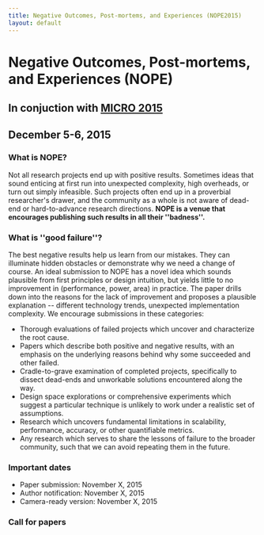 ```yaml
---
title: Negative Outcomes, Post-mortems, and Experiences (NOPE2015)
layout: default
---
```

# Negative Outcomes, Post-mortems, and Experiences (NOPE)

## In conjuction with [MICRO 2015](http://www.microarch.org/micro48/)

## December 5-6, 2015

### <a name="about"></a>What is NOPE?
Not all research projects end up with positive results. Sometimes ideas that sound enticing at first run into unexpected complexity, high overheads, or turn out simply infeasible. Such projects often end up in a proverbial researcher's drawer, and the community as a whole is not aware of dead-end or hard-to-advance research directions. **NOPE is a venue that encourages publishing such results in all their ''badness''.**

### What is ''good failure''?
The best negative results help us learn from our mistakes. They can illuminate hidden obstacles or demonstrate why we need a change of course. An ideal submission to NOPE has a novel idea which sounds plausible from first principles or design intuition, but yields little to no improvement in (performance, power, area) in practice. The paper drills down into the reasons for the lack of improvement and proposes a plausible explanation -- different technology trends, unexpected implementation complexity. We encourage submissions in these categories:

+ Thorough evaluations of failed projects which uncover and characterize the root cause.  
+ Papers which describe both positive and negative results, with an emphasis on the underlying reasons behind why some succeeded and other failed.
+ Cradle-to-grave examination of completed projects, specifically to dissect dead-ends and unworkable solutions encountered along the way.
+ Design space explorations or comprehensive experiments which suggest a particular technique is unlikely to work under a realistic set of assumptions.
+ Research which uncovers fundamental limitations in scalability, performance, accuracy, or other quantifiable metrics.
+ Any research which serves to share the lessons of failure to the broader community, such that we can avoid repeating them in the future.


### <a name="dates"></a>Important dates
* Paper submission: November X, 2015
* Author notification: November X, 2015
* Camera-ready version: November X, 2015

### <a name="cfp"></a>Call for papers
